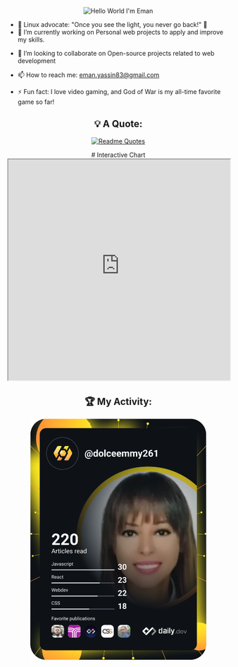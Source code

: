 <!-- <div align="center">
  <h1>Hello World I'm Eman! 👋</h1> 
   
</div>-->

<!-- **dolce-emmy/dolce-emmy** is a ✨ _special_ ✨ repository because its `README.md` (this file) appears on your GitHub profile.

Here are some ideas to get you started: -->

<div align="center">
 
  ![Hello World I'm Eman](header.gif)
</div>

- 🌌 Linux advocate: "Once you see the light, you never go back!" 🌟
- 🔭 I’m currently working on Personal web projects to apply and improve my skills.
<!-- - 🌱 I’m currently working on a react project called Luxevivre -->
- 👯 I’m looking to collaborate on Open-source projects related to web development
<!-- - 🤔 I’m looking for help with ... -->
<!-- - 💬 Ask me about HTML, CSS, Tailwind CSS, SCSS, JavaScript, React.js, Express.js, Node.js, and MongoDB. -->
- 📫 How to reach me: eman.yassin83@gmail.com
<!-- - 😄 Pronouns: ... -->
- ⚡ Fun fact: I love video gaming, and God of War is my all-time favorite game so far!

 <div align="center">
   
## 💡 A Quote:
[![Readme Quotes](https://quotes-github-readme.vercel.app/api?type=horizontal&theme=dark)](https://github.com/piyushsuthar/github-readme-quotes)

<div>
 # Interactive Chart

<iframe width="100%" height="500" src="https://gist.githubusercontent.com/dolce-emmy/1693702b0b12a31cc13069674a1a5f81/raw/2c7d2e119a5523709adba0979d4352ccac444355/gistfile1.txt"></iframe>

</div>
   
<!-- ## 👨‍💻 My Tech Stack:
[![Next.js, Svelte, Node.js, JavaScript, TypeScript, AWS, GCP, Solidity](https://skillicons.dev/icons?i=linux,git,nodejs,html,css,bootstrap,figma,js,react,mongodb,express)](https://skillicons.dev)-->

## 🏆 My Activity:
<a href="https://app.daily.dev/dolceemmy261"><img src="https://github.com/dolce-emmy/dolce-emmy/blob/main/devcard.svg" width="400" alt= "Eman Yassin Mohamed Hassan's Dev Card"/></a> 

</div>




